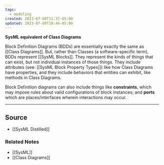 ```yaml
---
tags:
  - modeling
created: 2023-07-08T11:37-05:00
updated: 2023-07-09T10:44-05:00
---
```

**SysML equivalent of Class Diagrams**

Block Definition Diagrams (BDDs) are essentially exactly the same as [[Class Diagrams]]. But, rather than Classes (a software-specific term), BDDs represent [[SysML Blocks]]. They represent the kinds of things that can exist, but not individual instances of those things. They include attributes (see: [[SysML Block Property Types]]) like how Class Diagrams have properties, and they include behaviors that entities can exhibit, like methods in Class Diagrams.

Block Definition diagrams can also include things like **constraints**, which may impose rules about valid configurations of block instances; and **ports** which are places/interfaces wherein interactions may occur. 

---

## Source
- [[SysML Distilled]]

### Related Notes
- [[SysML]] 
- [[Class Diagrams]]